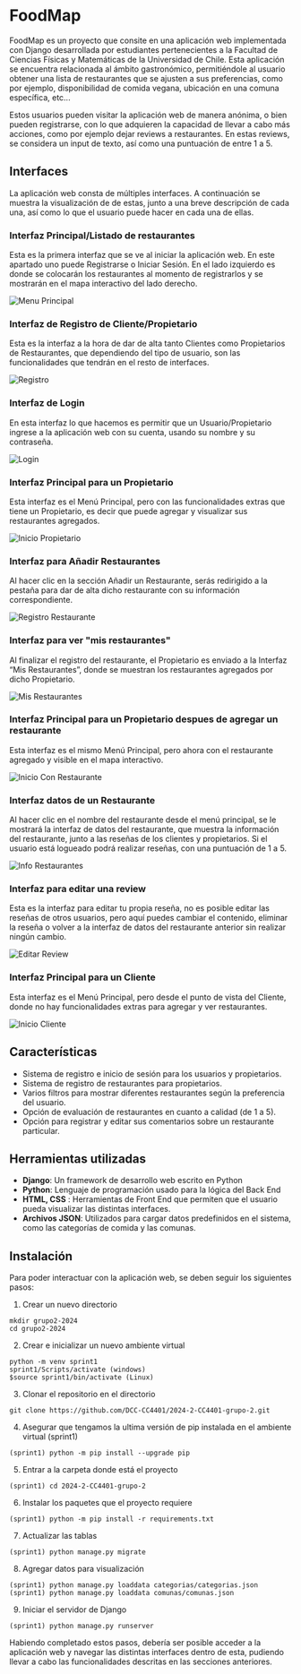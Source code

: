 # FoodMap

FoodMap es un proyecto que consite en una aplicación web implementada con Django desarrollada por estudiantes pertenecientes a la Facultad de Ciencias Físicas y Matemáticas de la Universidad de Chile. Esta aplicación se encuentra relacionada al ámbito gastronómico, permitiéndole al usuario obtener una lista de restaurantes que se ajusten a sus preferencias, como por ejemplo, disponibilidad de comida vegana, ubicación en una comuna específica, etc...

Estos usuarios pueden visitar la aplicación web de manera anónima, o bien pueden registrarse, con lo que adquieren la capacidad de llevar a cabo más acciones, como por ejemplo dejar reviews a restaurantes. En estas reviews, se considera un input de texto, así como una puntuación de entre 1 a 5.

## Interfaces

La aplicación web consta de múltiples interfaces. A continuación se muestra la visualización de de estas, junto a una breve descripción de cada una, así como lo que el usuario puede hacer en cada una de ellas.

### Interfaz Principal/Listado de restaurantes
Esta es la primera interfaz que se ve al iniciar la aplicación web. En este apartado uno puede Registrarse o Iniciar Sesión. En el lado izquierdo es donde se colocarán los restaurantes al momento de registrarlos y se mostrarán en el mapa interactivo del lado derecho.

![Menu Principal](images/inicio.png)

### Interfaz de Registro de Cliente/Propietario
Esta es la interfaz a la hora de dar de alta tanto Clientes como Propietarios de Restaurantes, que dependiendo del tipo de usuario, son las funcionalidades que tendrán en el resto de interfaces.

![Registro](images/registro.png)

### Interfaz de Login
En esta interfaz lo que hacemos es permitir que un Usuario/Propietario ingrese a la aplicación web con su cuenta, usando su nombre y su contraseña.

![Login](images/login.png)

### Interfaz Principal para un Propietario
Esta interfaz es el Menú Principal, pero con las funcionalidades extras que tiene un Propietario, es decir que puede agregar y visualizar sus restaurantes agregados.

![Inicio Propietario](images/inicio_propietario.png)

### Interfaz para Añadir Restaurantes
Al hacer clic en la sección Añadir un Restaurante, serás redirigido a la pestaña para dar de alta dicho restaurante con su información correspondiente.

![Registro Restaurante](images/registro_restaurante.png)

### Interfaz para ver "mis restaurantes"
Al finalizar el registro del restaurante, el Propietario es enviado a la Interfaz “Mis Restaurantes”, donde se muestran los restaurantes agregados por dicho Propietario.

![Mis Restaurantes](images/mis_restaurantes.png)

### Interfaz Principal para un Propietario despues de agregar un restaurante
Esta interfaz es el mismo Menú Principal, pero ahora con el restaurante agregado y visible en el mapa interactivo.

![Inicio Con Restaurante](images/inicio_propietario_restaurante.png)

### Interfaz datos de un Restaurante
Al hacer clic en el nombre del restaurante desde el menú principal, se le mostrará la interfaz de datos del restaurante, que muestra la información del restaurante, junto a las reseñas de los clientes y propietarios. Si el usuario está logueado podrá realizar reseñas, con una puntuación de 1 a 5.

![Info Restaurantes](images/info_restaurante.png)

### Interfaz para editar una review
Esta es la interfaz para editar tu propia reseña, no es posible editar las reseñas de otros usuarios, pero aquí puedes cambiar el contenido, eliminar la reseña o volver a la interfaz de datos del restaurante anterior sin realizar ningún cambio.

![Editar Review](images/editar_review.png)

### Interfaz Principal para un Cliente
Esta interfaz es el Menú Principal, pero desde el punto de vista del Cliente, donde no hay funcionalidades extras para agregar y ver restaurantes.

![Inicio Cliente](images/inicio_cliente.png)

## Características
- Sistema de registro e inicio de sesión para los usuarios y propietarios.
- Sistema de registro de restaurantes para propietarios.
- Varios filtros para mostrar diferentes restaurantes según la preferencia del usuario.
- Opción de evaluación de restaurantes en cuanto a calidad (de 1 a 5).
- Opción para registrar y editar sus comentarios sobre un restaurante particular.


## Herramientas utilizadas
- **Django**: Un framework de desarrollo web escrito en Python
- **Python**: Lenguaje de programación usado para la lógica del Back End
- **HTML, CSS** : Herramientas de Front End que permiten que el usuario pueda visualizar las distintas interfaces.
- **Archivos JSON**: Utilizados para cargar datos predefinidos en el sistema, como las categorías de comida y las comunas.

## Instalación
Para poder interactuar con la aplicación web, se deben seguir los siguientes pasos:

1. Crear un nuevo directorio
```
mkdir grupo2-2024
cd grupo2-2024
```
2. Crear e inicializar un nuevo ambiente virtual
```
python -m venv sprint1
sprint1/Scripts/activate (windows)
$source sprint1/bin/activate (Linux)
```
3. Clonar el repositorio en el directorio
```
git clone https://github.com/DCC-CC4401/2024-2-CC4401-grupo-2.git
```
4. Asegurar que tengamos la ultima versión de pip instalada en el ambiente virtual (sprint1)
```
(sprint1) python -m pip install --upgrade pip
```
5. Entrar a la carpeta donde está el proyecto
```
(sprint1) cd 2024-2-CC4401-grupo-2
```
6. Instalar los paquetes que el proyecto requiere
```
(sprint1) python -m pip install -r requirements.txt
```
7. Actualizar las tablas
```
(sprint1) python manage.py migrate
```
8. Agregar datos para visualización
```
(sprint1) python manage.py loaddata categorias/categorias.json
(sprint1) python manage.py loaddata comunas/comunas.json
```
9. Iniciar el servidor de Django
```
(sprint1) python manage.py runserver
```
Habiendo completado estos pasos, debería ser posible acceder a la aplicación web y navegar las distintas interfaces dentro de esta, pudiendo llevar a cabo las funcionalidades descritas en las secciones anteriores.